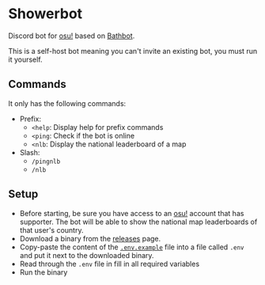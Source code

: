 # Showerbot

Discord bot for [osu!](https://osu.ppy.sh) based on [Bathbot](https://github.com/MaxOhn/Bathbot).

This is a self-host bot meaning you can't invite an existing bot, you must run it yourself.

## Commands

It only has the following commands:
- Prefix:
    - `<help`: Display help for prefix commands
    - `<ping`: Check if the bot is online
    - `<nlb`: Display the national leaderboard of a map
- Slash:
  - `/pingnlb`
  - `/nlb`


## Setup

- Before starting, be sure you have access to an [osu!](https://osu.ppy.sh/home) account that has supporter. The bot will be able to show the national map leaderboards of that user's country.
- Download a binary from the [releases](https://github.com/MaxOhn/showerbot/releases) page.
- Copy-paste the content of the [`.env.example`](https://github.com/MaxOhn/showerbot/blob/main/.env.example) file into a file called `.env` and put it next to the downloaded binary.
- Read through the `.env` file in fill in all required variables
- Run the binary